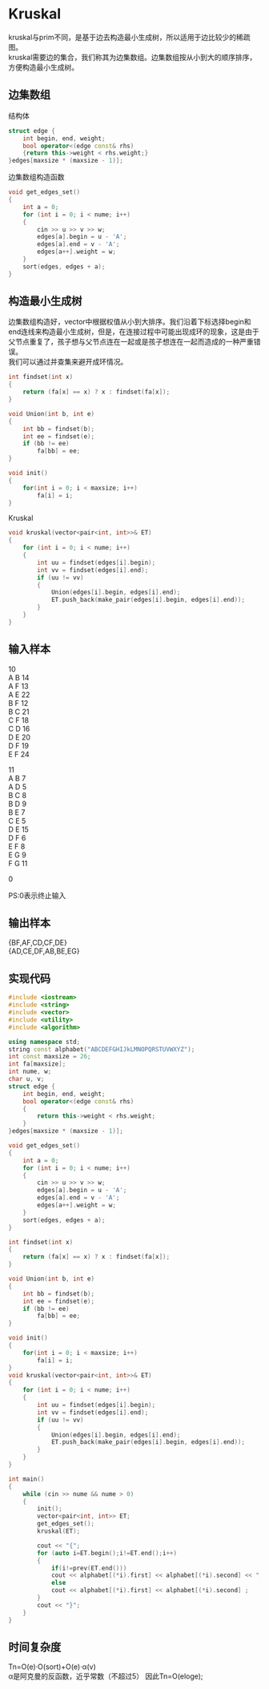 # Kruskal
kruskal与prim不同，是基于边去构造最小生成树，所以适用于边比较少的稀疏图。<br>
kruskal需要边的集合，我们称其为边集数组。边集数组按从小到大的顺序排序，方便构造最小生成树。<br>
## 边集数组
结构体
```cpp
struct edge {
    int begin, end, weight;
    bool operator<(edge const& rhs)
    {return this->weight < rhs.weight;}
}edges[maxsize * (maxsize - 1)];
```
边集数组构造函数
```cpp
void get_edges_set()
{
    int a = 0;
    for (int i = 0; i < nume; i++)
    {
        cin >> u >> v >> w;
        edges[a].begin = u - 'A';
        edges[a].end = v - 'A';
        edges[a++].weight = w;
    }
    sort(edges, edges + a);
}
```

## 构造最小生成树
边集数组构造好，vector中根据权值从小到大排序。我们沿着下标选择begin和end连线来构造最小生成树，但是，在连接过程中可能出现成环的现象，这是由于父节点重复了，孩子想与父节点连在一起或是孩子想连在一起而造成的一种严重错误。<br>
我们可以通过并查集来避开成环情况。
```cpp
int findset(int x)
{
    return (fa[x] == x) ? x : findset(fa[x]);
}

void Union(int b, int e)
{
    int bb = findset(b);
    int ee = findset(e);
    if (bb != ee)
        fa[bb] = ee;
}

void init()
{
    for(int i = 0; i < maxsize; i++)
        fa[i] = i;
}
```
Kruskal
```cpp
void kruskal(vector<pair<int, int>>& ET)
{
    for (int i = 0; i < nume; i++)
    {
        int uu = findset(edges[i].begin);
        int vv = findset(edges[i].end);
        if (uu != vv)
        {
            Union(edges[i].begin, edges[i].end);
            ET.push_back(make_pair(edges[i].begin, edges[i].end));
        }
    }
}
```
## 输入样本
10<br>
A B 14<br>
A F 13<br>
A E 22<br>
B F 12<br>
B C 21<br>
C F 18<br>
C D 16<br>
D E 20<br>
D F 19<br>
E F 24<br>

11<br>
A B 7<br>
A D 5<br>
B C 8<br>
B D 9<br>
B E 7<br>
C E 5<br>
D E 15<br>
D F 6<br>
E F 8<br>
E G 9<br>
F G 11<br>

0

PS:0表示终止输入
## 输出样本
{BF,AF,CD,CF,DE}<br>
{AD,CE,DF,AB,BE,EG}

## 实现代码
```cpp
#include <iostream>
#include <string>
#include <vector>
#include <utility>
#include <algorithm>

using namespace std;
string const alphabet("ABCDEFGHIJkLMNOPQRSTUVWXYZ");
int const maxsize = 26;
int fa[maxsize];
int nume, w;
char u, v;
struct edge {
    int begin, end, weight;
    bool operator<(edge const& rhs)
    {
        return this->weight < rhs.weight;
    }
}edges[maxsize * (maxsize - 1)];

void get_edges_set()
{
    int a = 0;
    for (int i = 0; i < nume; i++)
    {
        cin >> u >> v >> w;
        edges[a].begin = u - 'A';
        edges[a].end = v - 'A';
        edges[a++].weight = w;
    }
    sort(edges, edges + a);
}

int findset(int x)
{
    return (fa[x] == x) ? x : findset(fa[x]);
}

void Union(int b, int e)
{
    int bb = findset(b);
    int ee = findset(e);
    if (bb != ee)
        fa[bb] = ee;
}

void init()
{
    for(int i = 0; i < maxsize; i++)
        fa[i] = i;
}
void kruskal(vector<pair<int, int>>& ET)
{
    for (int i = 0; i < nume; i++)
    {
        int uu = findset(edges[i].begin);
        int vv = findset(edges[i].end);
        if (uu != vv)
        {
            Union(edges[i].begin, edges[i].end);
            ET.push_back(make_pair(edges[i].begin, edges[i].end));
        }
    }
}

int main()
{
    while (cin >> nume && nume > 0)
    {
        init();
        vector<pair<int, int>> ET;
        get_edges_set();
        kruskal(ET);

        cout << "{";
        for (auto i=ET.begin();i!=ET.end();i++)
        {
            if(i!=prev(ET.end()))
            cout << alphabet[(*i).first] << alphabet[(*i).second] << ",";
            else
            cout << alphabet[(*i).first] << alphabet[(*i).second] ;
        }
        cout << "}";
    }
}
```
## 时间复杂度
Tn=O(e)·O(sort)+O(e)·α(v)<br>
α是阿克曼的反函数，近乎常数（不超过5）
因此Tn=O(eloge);
